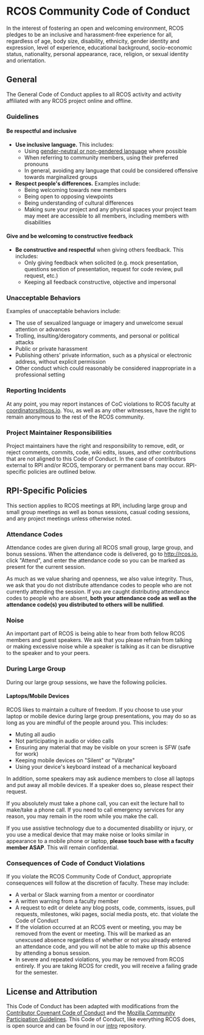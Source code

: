 # RCOS Community Code of Conduct
In the interest of fostering an open and welcoming environment, RCOS pledges to be an inclusive and harassment-free experience for  all, regardless of age, body size, disability, ethnicity, gender identity and expression, level of experience, educational background, socio-economic status, nationality, personal appearance, race, religion, or sexual identity and orientation.

## General
The General Code of Conduct applies to all RCOS activity and activity affiliated with any RCOS project online and offline.

### Guidelines
#### Be respectful and inclusive
* **Use inclusive language.**  This includes:
  * Using [gender-neutral or non-gendered language](http://geekfeminism.wikia.com/wiki/Nonsexist_language) where possible
  * When referring to community members, using their preferred pronouns
  * In general, avoiding any language that could be considered offensive towards marginalized groups
* **Respect people's differences.** Examples include:
  * Being welcoming towards new members
  * Being open to opposing viewpoints
  * Being understanding of cultural differences
  * Making sure your project and any physical spaces your project team may meet are accessible to all members, including members with disabilities

#### Give and be welcoming to constructive feedback
* **Be constructive and respectful** when giving others feedback. This includes:
  * Only giving feedback when solicited (e.g. mock presentation, questions section of presentation, request for code review, pull request, etc.)
  * Keeping all feedback constructive, objective and impersonal


### Unacceptable Behaviors

Examples of unacceptable behaviors include:

* The use of sexualized language or imagery and unwelcome sexual attention or advances
* Trolling, insulting/derogatory comments, and personal or political attacks
* Public or private harassment
* Publishing others’ private information, such as a physical or electronic address, without explicit permission
* Other conduct which could reasonably be considered inappropriate in a professional setting

### Reporting Incidents

At any point, you may report instances of CoC violations to RCOS faculty at <coordinators@rcos.io>. You, as well as any other witnesses, have the right to remain anonymous to the rest of the RCOS community.

### Project Maintainer Responsibilities
Project maintainers have the right and responsibility to remove, edit, or reject comments, commits, code, wiki edits, issues, and other contributions that are not aligned to this Code of Conduct. In the case of contributors external to RPI and/or RCOS, temporary or permanent bans may occur. RPI-specific policies are outlined below.

## RPI-Specific Policies

This section applies to RCOS meetings at RPI, including large group and small group meetings as well as bonus sessions, casual coding sessions, and any project meetings unless otherwise noted.

### Attendance Codes
Attendance codes are given during all RCOS small group, large group, and bonus sessions. When the attendance code is delivered, go to http://rcos.io, click "Attend", and enter the attendance code so you can be marked as present for the current session.

As much as we value sharing and openness, we also value integrity. Thus, we ask that you do not distribute attendance codes to people who are not currently attending the session. If you are caught distributing attendance codes to people who are absent, **both your attendance code as well as the attendance code(s) you distributed to others will be nullified**.

### Noise
An important part of RCOS is being able to hear from both fellow RCOS members and guest speakers. We ask that you please refrain from talking or making excessive noise while a speaker is talking as it can be disruptive to the speaker and to your peers.

### During Large Group
During our large group sessions, we have the following policies.

#### Laptops/Mobile Devices
RCOS likes to maintain a culture of freedom. If you choose to use your laptop or mobile device during large group presentations, you may do so as long as you are mindful of the people around you. This includes:

* Muting all audio
* Not participating in audio or video calls
* Ensuring any material that may be visible on your screen is SFW (safe for work)
* Keeping mobile devices on "Silent" or "Vibrate"
* Using your device's keyboard instead of a mechanical keyboard

In addition, some speakers may ask audience members to close all laptops and put away all mobile devices. If a speaker does so, please respect their request.

If you absolutely must take a phone call, you can exit the lecture hall to make/take a phone call. If you need to call emergency services for any reason, you may remain in the room while you make the call.

If you use assistive technology due to a documented disability or injury, or you use a medical device that may make noise or looks similar in appearance to a mobile phone or laptop, **please touch base with a faculty member ASAP**. This will remain confidential.

### Consequences of Code of Conduct Violations
If you violate the RCOS Community Code of Conduct, appropriate consequences will follow at the discretion of faculty. These may include:

* A verbal or Slack warning from a mentor or coordinator
* A written warning from a faculty member
* A request to edit or delete any blog posts, code, comments, issues, pull requests, milestones, wiki pages, social media posts, etc. that violate the Code of Conduct
* If the violation occurred at an RCOS event or meeting, you may be removed from the event or meeting. This will be marked as an unexcused absence regardless of whether or not you already entered an attendance code, and you will not be able to make up this absence by attending a bonus session.
* In severe and repeated violations, you may be removed from RCOS entirely. If you are taking RCOS for credit, you will receive a failing grade for the semester.

## License and Attribution

This Code of Conduct has been adapted with modifications from the [Contributor Covenant Code of Conduct](https://www.contributor-covenant.org/version/1/4/code-of-conduct.html) and the [Mozilla Community Participation Guidelines](https://www.mozilla.org/en-US/about/governance/policies/participation/). This Code of Conduct, like everything RCOS does, is open source and can be found in our [intro](https://github.com/rcos/intro) repository.
